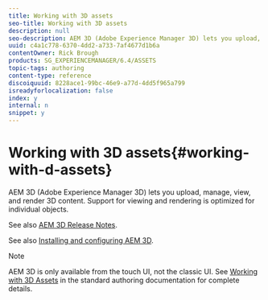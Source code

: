 ```yaml
---
title: Working with 3D assets
seo-title: Working with 3D assets
description: null
seo-description: AEM 3D (Adobe Experience Manager 3D) lets you upload, manage, view, and render 3D content. Support for viewing and rendering is optimized for individual objects.
uuid: c4a1c778-6370-4dd2-a733-7af4677d1b6a
contentOwner: Rick Brough
products: SG_EXPERIENCEMANAGER/6.4/ASSETS
topic-tags: authoring
content-type: reference
discoiquuid: 8228ace1-99bc-46e9-a77d-4dd5f965a799
isreadyforlocalization: false
index: y
internal: n
snippet: y
---
```


# Working with 3D assets{#working-with-d-assets}

AEM 3D (Adobe Experience Manager 3D) lets you upload, manage, view, and render 3D content. Support for viewing and rendering is optimized for individual objects.

See also [AEM 3D Release Notes](/content/help/en/experience-manager/6-4/release-notes/aem3d-release-notes).

See also [Installing and configuring AEM 3D](/content/help/en/experience-manager/6-4/assets/using/install-config-3d).

>[!NOTE]
>
>AEM 3D is only available from the touch UI, not the classic UI. See [Working with 3D Assets](/content/help/en/experience-manager/6-4/assets/using/3d-assets) in the standard authoring documentation for complete details.

